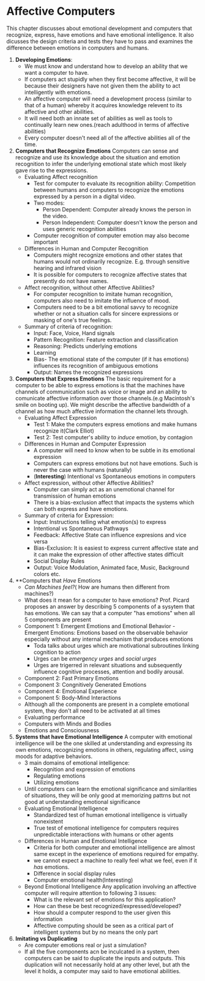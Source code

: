 # Affective Computers

This chapter discusses about emotional development and computers that recognize, express, have emotions and have emotional intelligence. It also dicusses the design criteria and tests they have to pass and examines the difference between emotions in computers and humans.

1. **Developing Emotions**:
	- We must know and understand how to develop an ability that we want a computer to have. 
	- If computers act stupidly when they first become affective, it will be because their designers have not given them the ability to act intelligently with emotions.
	- An affective computer will need a development process (similar to that of a human) whereby it acquires knowledge relevent to its affective and other abilities.
	- It will need both an innate set of abilities as well as tools to continually learn new ones.(reach adulthood in terms of affective abilities)
	- Every computer doesn't need all of the affective abilities all of the time.
2. **Computers that Recognize Emotions**
	Computers can sense and recognize and use its knowledge about the situation and emotion recognition to infer the underlying emotional state which most likely gave rise to the expressions.
	* Evaluating Affect recognition
		- Test for computer to evaluate its recognition ability: Competition between humans and computers to recognize the emotions expressed by a person in a digital video.
		- Two modes:
			- Person Dependent: Computer already knows the person in the video. 
			- Person Independent: Computer doesn't know the person and uses generic recognition abilities
		- Computer recognition of computer emotion may also become important
	* Differences in Human and Computer Recognition
		- Computers might recognize emotions and other states that humans would not ordinarily recognize. E.g. through sensitive hearing and infrared vision
		- It is possible for computers to recognize affective states that presently do not have names.
	* Affect recognition, without other Affective Abilities?
		- For computer recognition to imitate human recognition, computers also need to imitate the influence of mood.
		- Computers need to be a bit emotional savvy to recognize whether or not a situation calls for sincere expressions or masking of one's true feelings.
	* Summary of criteria of recognition:
		- Input: Face, Voice, Hand signals
		- Pattern Recognition: Feature extraction and classification
		- Reasoning: Predicts underlying emotions
		- Learning
		- Bias- The emotional state of the computer (if it has emotions) influences its recognition of ambiguous emotions
		- Output: Names the recognized expressions
3. **Computers that Express Emotions**
	The basic requirement for a computer to be able to express emotions is that the machines have channels of communication such as voice or image and an ability to comunicate affective information over those channels.(e.g Macintosh's smile on booting up). We might describe the affective bandwidth of a channel as how much affective information the channel lets through.
	* Evaluating Affect Expression
		- Test 1: Make the computers express emotions and make humans recognize it(Clark Elliot)
		- Test 2: Test computer's ability to *induce* emotion, by contagion
	* Differences in Human and Computer Expression
		- A computer will need to know when to be subtle in its emotional expression
		- Computers can express emotions but not have emotions. Such is never the case with humans (naturally)
		- (**Interesting**) Intentional vs Spontaneous emotions in computers
	* Affect expression, without other Affective Abilities?
		- Computer can simply act as an unemotional channel for transmission of human emotions
		- There is a bias-exclusion affect that impacts the systems which can both express and have emotions.
	* Summary of criteria for Expression:
		- Input: Instructions telling what emotion(s) to express
		- Intentional vs Spontaneous Pathways
		- Feedback: Affective State can influence expresions and vice versa
		- Bias-Exclusion: It is easiest to express current affective state and it can make the expression of other affective states difficult
		- Social Display Rules
		- Output: Voice Modulation, Animated face, Music, Background colors etc.
4. **Computers that *Have* Emotions
	* *Can Machines feel?*( How are humans then different from machines?)
	* What does it mean for a computer to have emotions? Prof. Picard proposes an answer by describing 5 components of a sysytem that has emotions. We can say that a computer "has emotions" when all 5 components are present
	* Component 1: Emergent Emotions and Emotional Behavior
		-Emergent Emotions: Emotions based on the observable behavior especially without any internal mechanism that produces emotions
		- Toda talks about urges which are motivational subroutines linking cognition to action
		- Urges can be *emergency urges* and *social urges*
		- Urges are trigerred in relevant situations and subsequently influence cognitive processes, attention and bodily arousal.
	* Component 2: Fast Primary Emotions
	* Component 3: Congnitively Generated Emotions
	* Component 4: Emotional Experience
	* Component 5: Body-Mind Interactions
	* Although all the components are present in a complete emotional system, they don't all need to be activated at all times
	* Evaluating performance
	* Computers with Minds and Bodies
	* Emotions and Consciousness
5. **Systems that have Emotional Intelligence**
	A computer with emotional intelligence will be the one skilled at understanding and expressing its own emotions, recognizing emotions in others, regulating affect, using moods for adaptive behaviors.
	* 3 main domains of emotional intelligence:
		- Recognition and expression of emotions
		- Regulating emotions
		- Utilizing emotions
	* Until computers can learn the emotional significance and similarities of situations, they will be only good at memorizing pattrns but not good at understanding emotional significance
	* Evaluating Emotional Intelligence
		- Standardized test of human emotional intelligence is virtually nonexistent
		- True test of emotional intelligence for computers requires unpredictable interactions with humans or other agents
	* Differences in Human and Emotional Intelligence
		- Criteria for both computer and emotional intelligence are almost same except in the experience of emotions required for empathy.
		- we cannot expect a machine to really feel what we feel, even if it *has* emotions.
		- Difference in social display rules
		- Computer emotional health(Interesting)
	* Beyond Emotional Intelligence
	Any application involving an affective computer will require attention to following 3 issues:
		- What is the relevant set of emotions for this application?
		- How can these be best recognized/expressed/developed?
		- How should a computer respond to the user given this information
		- Affective computing should be seen as a critical part of intelligent systems but by no means the only part
6. **Imitating vs Duplicating**
	- Are computer emotions real or just a simulation?
	- If all the five components acn be inculcated in a system, then computers can be said to duplicate the inputs and outputs. This duplication will not necessarily hold at any other level, but ath the level it holds, a computer may said to have emotional abilities. 
